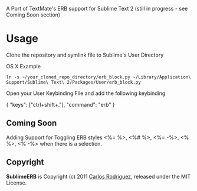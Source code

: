 A Port of TextMate's ERB support for Sublime Text 2 (still in progress - see Coming Soon section)

Usage
=====
  Clone the repository and symlink file to Sublime's User Directory

  OS X Example
  ```
  ln -s ~/your_cloned_repo_directory/erb_block.py ~/Library/Application\ Support/Sublime\ Text\ 2/Packages/User/erb_block.py
  ```

  Open your User Keybinding File and add the following keybinding

  { "keys": ["ctrl+shift+."], "command": "erb" }

Coming Soon
-----------
Adding Support for Toggling ERB styles <%= %>, <%# %>, <%= -%>, <% %>, <% -%> when there is a selection.

Copyright
---------

**SublimeERB** is Copyright (c) 2011 [Carlos Rodriguez](http://eddorre.com), released under the MIT License.